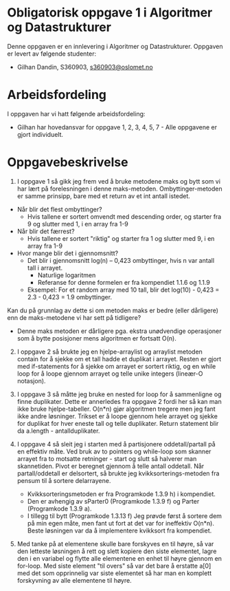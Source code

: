 # Obligatorisk oppgave 1 i Algoritmer og Datastrukturer

Denne oppgaven er en innlevering i Algoritmer og Datastrukturer. 
Oppgaven er levert av følgende studenter:
* Gilhan Dandin, S360903, s360903@oslomet.no


# Arbeidsfordeling

I oppgaven har vi hatt følgende arbeidsfordeling:
* Gilhan har hovedansvar for oppgave 1, 2, 3, 4, 5, 7 - Alle oppgavene er gjort individuelt.

# Oppgavebeskrivelse

1. I oppgave 1 så gikk jeg frem ved å bruke metodene maks og bytt som vi har lært
på forelesningen i denne maks-metoden. Ombyttinger-metoden er samme prinsipp,
bare med et return av et int antall istedet.

* Når blir det flest ombyttinger? 
  * Hvis tallene er sortert omvendt med descending order, og starter fra 9 og slutter med 1, i en array fra 1-9
* Når blir det færrest?
  * Hvis tallene er sortert "riktig" og starter fra 1 og slutter med 9, i en array fra 1-9
* Hvor mange blir det i gjennomsnitt?
  * Det blir i gjennomsnitt log(n) – 0,423 ombyttinger, hvis n var antall tall i arrayet.
    * Naturlige logaritmen
    * Referanse for denne formelen er fra kompendiet 1.1.6 og 1.1.9
  * Eksempel: For et random array med 10 tall, blir det log(10) - 0,423 = 2.3 - 0,423 = 1.9 ombyttinger.

Kan du på grunnlag av dette si om metoden maks er bedre (eller dårligere)
enn de maks-metodene vi har sett på tidligere?
* Denne maks metoden er dårligere pga. ekstra unødvendige operasjoner som å bytte posisjoner mens algoritmen
  er fortsatt O(n).


2. I oppgave 2 så brukte jeg en hjelpe-arraylist og arraylist metoden contain for å sjekke om et tall
hadde et duplikat i arrayet. Resten er gjort med if-statements for å sjekke om arrayet er sortert riktig, og en while
loop for å loope gjennom arrayet og telle unike integers (lineær-O notasjon). 

3. I oppgave 3 så måtte jeg bruke en nested for loop for å sammenligne og finne duplikater. Dette er annerledes
  fra oppgave 2 fordi her så kan man ikke bruke hjelpe-tabeller. O(n*n) gjør algoritmen tregere men jeg fant ikke andre løsninger.
  Trikset er å loope gjennom hele arrayet og sjekke for duplikat for hver eneste tall og telle duplikater. 
  Return statement blir da a.length - antallduplikater.

4. I oppgave 4 så sleit jeg i starten med å partisjonere oddetall/partall på en effektiv måte. Ved bruk av to pointers og while-loop
som skanner arrayet fra to motsatte retninger - start og slutt så halverer man skannetiden. 
Pivot er beregnet gjennom å telle antall oddetall.
Når partall/oddetall er delsortert, så brukte jeg kvikksorterings-metoden fra pensum til å sortere delarrayene. 
   * Kvikksorteringsmetoden er fra Programkode 1.3.9 h) i kompendiet. 
   * Den er avhengig av sParter0 (Programkode 1.3.9 f) og Parter (Programkode 1.3.9 a).
   * I tillegg til bytt (Programkode 1.3.13 f)
Jeg prøvde først å sortere dem på min egen måte, men fant ut fort at det var for ineffektiv O(n*n). 
Beste løsningen var da å implementere kvikksort fra kompendiet.

5. Med tanke på at elementene skulle bare forskyves en til høyre, så var den letteste løsningen å rett og slett
kopiere den siste elementet, lagre den i en variabel og flytte alle elementene en enhet til høyre gjennom en for-loop.
Med siste element "til overs" så var det bare å erstatte a[0] med det som opprinnelig var siste elementet så har man
en komplett forskyvning av alle elementene til høyre.
